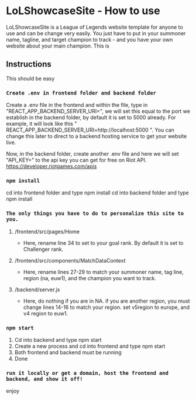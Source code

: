 # LoLShowcaseSite - How to use

LoLShowcaseSite is a League of Legends website template for anyone to use and can be change very easily. You just have to put in your summoner name, tagline, and target champion to track - and you have your own website about your main champion. This is 
## Instructions

This should be easy

### `Create .env in frontend folder and backend folder`

Create a .env file in the frontend and within the file, type in "REACT_APP_BACKEND_SERVER_URI=", we will set this equal to the port we establish in the backend folder, by default it is set to 5000 already. For example, it will look like this " REACT_APP_BACKEND_SERVER_URI=http://localhost:5000 ". You can change this later to direct to a backend hosting service to get your website live. 

Now, in the backend folder, create another .env file and here we will set "API_KEY=" to the api key you can get for free on Riot API. https://developer.riotgames.com/apis 

### `npm install`

cd into frontend folder and type npm install
cd into backend folder and type npm install

### `The only things you have to do to personalize this site to you.`

1. /frontend/src/pages/Home 
   - Here, rename line 34 to set to your goal rank. By default it is set to Challenger rank.
  
2. /frontend/src/components/MatchDataContext
   - Here, rename lines 27-29 to match your summoner name, tag line, region (na, euw1), and the champion you want to track. 
3. /backend/server.js
   - Here, do nothing if you are in NA. if you are another region, you must change lines 14-16 to match your region. set v5region to europe, and v4 region to euw1.  

### `npm start`

1. Cd into backend and type npm start
2. Create a new process and cd into frontend and type npm start
3. Both frontend and backend must be running
4. Done

### `run it locally or get a domain, host the frontend and backend, and show it off!`
enjoy